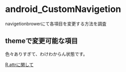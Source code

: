 # android_CustomNavigetion
navigetionbrowerにて各項目を変更する方法を調査

## themeで変更可能な項目
色々ありすぎて、わけわからん状態です。

[R.attrに関して](https://developer.android.com/reference/android/R.attr.html#navigationBarDividerColor)
